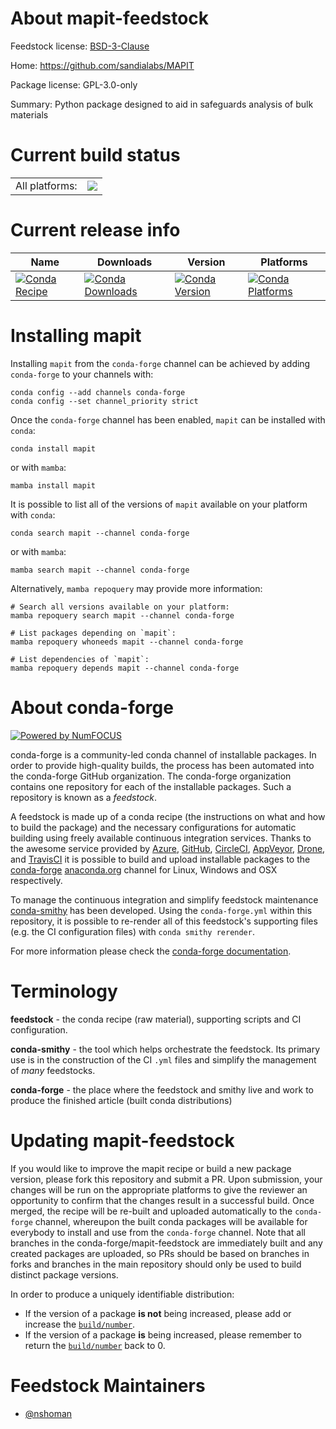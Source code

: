 About mapit-feedstock
=====================

Feedstock license: [BSD-3-Clause](https://github.com/conda-forge/mapit-feedstock/blob/main/LICENSE.txt)

Home: https://github.com/sandialabs/MAPIT

Package license: GPL-3.0-only

Summary: Python package designed to aid in safeguards analysis of bulk materials

Current build status
====================


<table><tr><td>All platforms:</td>
    <td>
      <a href="https://dev.azure.com/conda-forge/feedstock-builds/_build/latest?definitionId=24691&branchName=main">
        <img src="https://dev.azure.com/conda-forge/feedstock-builds/_apis/build/status/mapit-feedstock?branchName=main">
      </a>
    </td>
  </tr>
</table>

Current release info
====================

| Name | Downloads | Version | Platforms |
| --- | --- | --- | --- |
| [![Conda Recipe](https://img.shields.io/badge/recipe-mapit-green.svg)](https://anaconda.org/conda-forge/mapit) | [![Conda Downloads](https://img.shields.io/conda/dn/conda-forge/mapit.svg)](https://anaconda.org/conda-forge/mapit) | [![Conda Version](https://img.shields.io/conda/vn/conda-forge/mapit.svg)](https://anaconda.org/conda-forge/mapit) | [![Conda Platforms](https://img.shields.io/conda/pn/conda-forge/mapit.svg)](https://anaconda.org/conda-forge/mapit) |

Installing mapit
================

Installing `mapit` from the `conda-forge` channel can be achieved by adding `conda-forge` to your channels with:

```
conda config --add channels conda-forge
conda config --set channel_priority strict
```

Once the `conda-forge` channel has been enabled, `mapit` can be installed with `conda`:

```
conda install mapit
```

or with `mamba`:

```
mamba install mapit
```

It is possible to list all of the versions of `mapit` available on your platform with `conda`:

```
conda search mapit --channel conda-forge
```

or with `mamba`:

```
mamba search mapit --channel conda-forge
```

Alternatively, `mamba repoquery` may provide more information:

```
# Search all versions available on your platform:
mamba repoquery search mapit --channel conda-forge

# List packages depending on `mapit`:
mamba repoquery whoneeds mapit --channel conda-forge

# List dependencies of `mapit`:
mamba repoquery depends mapit --channel conda-forge
```


About conda-forge
=================

[![Powered by
NumFOCUS](https://img.shields.io/badge/powered%20by-NumFOCUS-orange.svg?style=flat&colorA=E1523D&colorB=007D8A)](https://numfocus.org)

conda-forge is a community-led conda channel of installable packages.
In order to provide high-quality builds, the process has been automated into the
conda-forge GitHub organization. The conda-forge organization contains one repository
for each of the installable packages. Such a repository is known as a *feedstock*.

A feedstock is made up of a conda recipe (the instructions on what and how to build
the package) and the necessary configurations for automatic building using freely
available continuous integration services. Thanks to the awesome service provided by
[Azure](https://azure.microsoft.com/en-us/services/devops/), [GitHub](https://github.com/),
[CircleCI](https://circleci.com/), [AppVeyor](https://www.appveyor.com/),
[Drone](https://cloud.drone.io/welcome), and [TravisCI](https://travis-ci.com/)
it is possible to build and upload installable packages to the
[conda-forge](https://anaconda.org/conda-forge) [anaconda.org](https://anaconda.org/)
channel for Linux, Windows and OSX respectively.

To manage the continuous integration and simplify feedstock maintenance
[conda-smithy](https://github.com/conda-forge/conda-smithy) has been developed.
Using the ``conda-forge.yml`` within this repository, it is possible to re-render all of
this feedstock's supporting files (e.g. the CI configuration files) with ``conda smithy rerender``.

For more information please check the [conda-forge documentation](https://conda-forge.org/docs/).

Terminology
===========

**feedstock** - the conda recipe (raw material), supporting scripts and CI configuration.

**conda-smithy** - the tool which helps orchestrate the feedstock.
                   Its primary use is in the construction of the CI ``.yml`` files
                   and simplify the management of *many* feedstocks.

**conda-forge** - the place where the feedstock and smithy live and work to
                  produce the finished article (built conda distributions)


Updating mapit-feedstock
========================

If you would like to improve the mapit recipe or build a new
package version, please fork this repository and submit a PR. Upon submission,
your changes will be run on the appropriate platforms to give the reviewer an
opportunity to confirm that the changes result in a successful build. Once
merged, the recipe will be re-built and uploaded automatically to the
`conda-forge` channel, whereupon the built conda packages will be available for
everybody to install and use from the `conda-forge` channel.
Note that all branches in the conda-forge/mapit-feedstock are
immediately built and any created packages are uploaded, so PRs should be based
on branches in forks and branches in the main repository should only be used to
build distinct package versions.

In order to produce a uniquely identifiable distribution:
 * If the version of a package **is not** being increased, please add or increase
   the [``build/number``](https://docs.conda.io/projects/conda-build/en/latest/resources/define-metadata.html#build-number-and-string).
 * If the version of a package **is** being increased, please remember to return
   the [``build/number``](https://docs.conda.io/projects/conda-build/en/latest/resources/define-metadata.html#build-number-and-string)
   back to 0.

Feedstock Maintainers
=====================

* [@nshoman](https://github.com/nshoman/)

